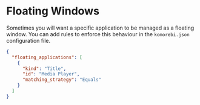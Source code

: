 # Floating Windows

Sometimes you will want a specific application to be managed as a floating window.
You can add rules to enforce this behaviour in the `komorebi.json` configuration file.

```json
{
  "floating_applications": [
    {
      "kind": "Title",
      "id": "Media Player",
      "matching_strategy": "Equals"
    }
  ]
}
```
